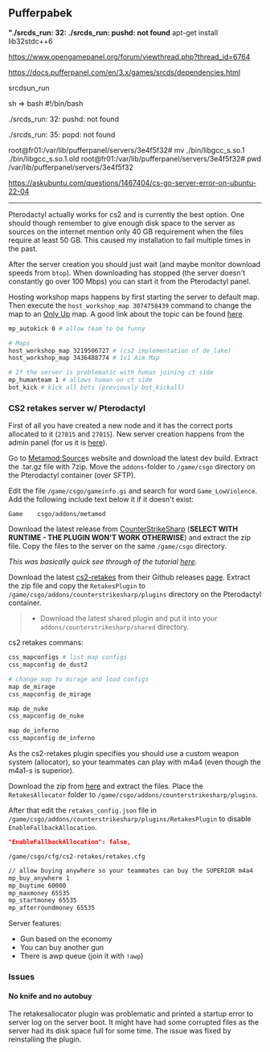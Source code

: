 ## Pufferpabek

**"./srcds_run: 32: ./srcds_run: pushd: not found**
apt-get install lib32stdc++6

https://www.opengamepanel.org/forum/viewthread.php?thread_id=6764

https://docs.pufferpanel.com/en/3.x/games/srcds/dependencies.html

srcdsun_run

sh => bash #!/bin/bash

./srcds_run: 32: pushd: not found

./srcds_run: 35: popd: not found

root@fr01:/var/lib/pufferpanel/servers/3e4f5f32# mv ./bin/libgcc_s.so.1 ./bin/libgcc_s.so.1.old
root@fr01:/var/lib/pufferpanel/servers/3e4f5f32# pwd
/var/lib/pufferpanel/servers/3e4f5f32

https://askubuntu.com/questions/1467404/cs-go-server-error-on-ubuntu-22-04

---

Pterodactyl actually works for cs2 and is currently the best option. One should though remember to give enough disk space to the server as sources on the internet mention only 40 GB requirement when the files require at least 50 GB. This caused my installation to fail multiple times in the past. 

After the server creation you should just wait (and maybe monitor download speeds from `btop`). When downloading has stopped (the server doesn't constantly go over 100 Mbps) you can start it from the Pterodactyl panel.

Hosting workshop maps happens by first starting the server to default map. Then execute the `host_workshop_map 3074758439` command to change the map to an [Only Up](https://steamcommunity.com/sharedfiles/filedetails/?id=3074758439) map. A good link about the topic can be found [here](https://steamcommunity.com/sharedfiles/filedetails/?id=3070689635).

```sh
mp_autokick 0 # allow team to be funny

# Maps
host_workshop_map 3219506727 # (cs2 implementation of de_lake)
host_workshop_map 3436488774 # 1v1 Aim Map

# If the server is problematic with human joining ct side
mp_humanteam 1 # allows human on ct side
bot_kick # kick all bots (previously bot_kickall)
```

### CS2 retakes server w/ Pterodactyl

First of all you have created a new node and it has the correct ports allocated to it (`27015` and `27015`). New server creation happens from the admin panel (for us it is [here](https://host.protokolla.fi/admin/servers)).

Go to [Metamod:Source](https://www.metamodsource.net/downloads.php/?branch=master)s website and download the latest dev build. Extract the .tar.gz file with 7zip. Move the `addons`-folder to `/game/csgo` directory on the Pterodactyl container (over SFTP).

Edit the file `/game/csgo/gameinfo.gi` and search for word `Game_LowViolence`. Add the following include text below it if it doesn't exist:
```
Game	csgo/addons/metamod
```

Download the latest release from [CounterStrikeSharp](https://github.com/roflmuffin/CounterStrikeSharp/releases) (**SELECT WITH RUNTIME - THE PLUGIN WON'T WORK OTHERWISE**) and extract the zip file. Copy the files to the server on the same `/game/csgo` directory.

_This was basically quick see through of the tutorial [here](https://docs.cssharp.dev/docs/guides/getting-started.html)._

Download the latest [cs2-retakes](https://github.com/B3none/cs2-retakes) from their Github releases [page](https://github.com/B3none/cs2-retakes/releases/latest). Extract the zip file and copy the `RetakesPlugin` to `/game/csgo/addons/counterstrikesharp/plugins` directory on the Pterodactyl container.

> - Download the latest shared plugin and put it into your `addons/counterstrikesharp/shared` directory.

cs2 retakes commans:
```sh
css_mapconfigs # list map configs
css_mapconfig de_dust2

# change map to mirage and load configs
map de_mirage
css_mapconfig de_mirage

map de_nuke
css_mapconfig de_nuke

map de_inferno
css_mapconfig de_inferno
```

As the cs2-retakes plugin specifies you should use a custom weapon system (allocator), so your teammates can play with m4a4 (even though the m4a1-s is superior).

Download the zip from [here](https://github.com/yonilerner/cs2-retakes-allocator) and extract the files. Place the `RetakesAllocator` folder to `/game/csgo/addons/counterstrikesharp/plugins`. 

After that edit the `retakes_config.json` file in `/game/csgo/addons/counterstrikesharp/plugins/RetakesPlugin` to disable `EnableFallbackAllocation`. 

```json
"EnableFallbackAllocation": false,
```

`/game/csgo/cfg/cs2-retakes/retakes.cfg`
```sh
// allow buying anywhere so your teammates can buy the SUPERIOR m4a4
mp_buy_anywhere 1
mp_buytime 60000
mp_maxmoney 65535
mp_startmoney 65535
mp_afterroundmoney 65535
```

Server features:
- Gun based on the economy
- You can buy another gun
- There is awp queue (join it with `!awp`)
### Issues

#### No knife and no autobuy

The retakesallocator plugin was problematic and printed a startup error to server log on the server boot. It might have had some corrupted files as the server had its disk space full for some time. The issue was fixed by reinstalling the plugin.